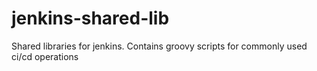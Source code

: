 # jenkins-shared-lib
Shared libraries for jenkins. Contains groovy scripts for commonly used ci/cd operations
